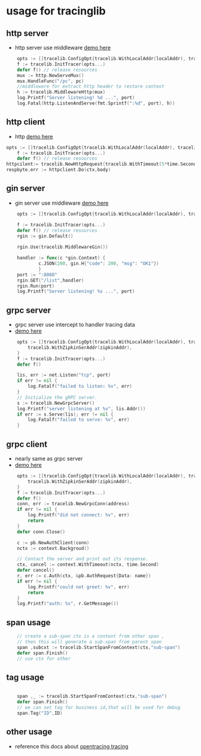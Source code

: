# usage for tracinglib

## http server

- http server use middleware [demo here](https://github.com/HuanLiu-hotstar/demo-tracing/blob/main/zipkin/demo/um/main.go#L24)

```go
	opts := []tracelib.ConfigOpt{tracelib.WithLocalAddr(localAddr), tracelib.WithLocalName(serverName),tracelib.WithZipkinSerAddr(zipkinAddr)}
	f := tracelib.InitTracer(opts...)
	defer f() // release resources
	mux := http.NewServeMux()
	mux.HandleFunc("/pc", pc)
	//middleware for extract http header to restore context 
	h := tracelib.MiddlewareHttp(mux) 
	log.Printf("Server listening! %d ...", port)
	log.Fatal(http.ListenAndServe(fmt.Sprintf(":%d", port), h))

```

## http client

- http [demo here](https://github.com/HuanLiu-hotstar/demo-tracing/blob/main/zipkin/demo/pc/main.go#L63)


```go
opts := []tracelib.ConfigOpt{tracelib.WithLocalAddr(localAddr), tracelib.WithLocalName(serverName),tracelib.WithZipkinSerAddr(zipkinAddr)}
	f := tracelib.InitTracer(opts...)
	defer f() // release resources
httpcilent:= tracelib.NewHttpRequest(tracelib.WithTimeout(5*time.Second))
respbyte,err := httpclient.Do(ctx,body)


```

## gin server

- gin server use middleware [demo here](https://github.com/HuanLiu-hotstar/demo-tracing/blob/main/zipkin/demo/pc/main.go#L35)

```go
	opts := []tracelib.ConfigOpt{tracelib.WithLocalAddr(localAddr), tracelib.WithLocalName(serverName),tracelib.WithZipkinSerAddr(zipkinAddr)}

	f := tracelib.InitTracer(opts...)
	defer f() // release resources
	rgin := gin.Default()
	
	rgin.Use(tracelib.MiddlewareGin())

	handler := func(c *gin.Context) {
			c.JSON(200, gin.H{"code": 200, "msg": "OK1"})
			}
	port := ":8080"
	rgin.GET("/list",handler)
	rgin.Run(port)
	log.Printf("Server listening! %s ...", port)
```

## grpc server 

- grpc server use intercept to handler tracing data
- [demo here](https://github.com/HuanLiu-hotstar/demo-tracing/blob/main/zipkin/demo/grpc/ratelimit_server/main.go#L103) 

```go 
	opts := []tracelib.ConfigOpt{tracelib.WithLocalAddr(localAddr), tracelib.WithLocalName(serverName),
		tracelib.WithZipkinSerAddr(zipkinAddr),
	}
	f := tracelib.InitTracer(opts...)
	defer f()

	lis, err := net.Listen("tcp", port)
	if err != nil {
		log.Fatalf("failed to listen: %v", err)
	}
	// Initialize the gRPC server.
	s := tracelib.NewGrpcServer()
	log.Printf("server listening at %v", lis.Addr())
	if err := s.Serve(lis); err != nil {
		log.Fatalf("failed to serve: %v", err)
	}
```

## grpc client 

- nearly same as grpc server
- [demo here](https://github.com/HuanLiu-hotstar/demo-tracing/blob/main/zipkin/demo/gateway/main.go#L164)

```go
	opts := []tracelib.ConfigOpt{tracelib.WithLocalAddr(localAddr), tracelib.WithLocalName(serverName),
		tracelib.WithZipkinSerAddr(zipkinAddr),
	}
	f := tracelib.InitTracer(opts...)
	defer f()
	conn, err := tracelib.NewGrpcConn(address)
	if err != nil {
		log.Printf("did not connect: %v", err)
		return
	}
	defer conn.Close()

	c := pb.NewAuthClient(conn)
	nctx := context.Backgroud()

	// Contact the server and print out its response.
	ctx, cancel := context.WithTimeout(nctx, time.Second)
	defer cancel()
	r, err := c.Auth(ctx, &pb.AuthRequest{Data: name})
	if err != nil {
		log.Printf("could not greet: %v", err)
		return
	}
	log.Printf("auth: %s", r.GetMessage())
```

## span usage

```go
	// create a sub-span ctx is a context from other span ,
	// then this will generate a sub-span from parent span 
	span ,subcxt := tracelib.StartSpanFromContext(ctx,"sub-span")
	defer span.Finish()
	// use ctx for other 
```

## tag usage

```go

	span ,_ := tracelib.StartSpanFromContext(ctx,"sub-span")
	defer span.Finish()
	// we can set tag for business id,that will be used for debug 
	span.Tag("ID",ID) 
```

## other usage

- reference this docs about [opentracing tracing ](https://github.com/opentracing/opentracing-go)